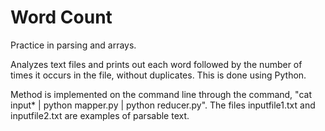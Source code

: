 # Word Count
Practice in parsing and arrays.

Analyzes text files and prints out each word followed by the number of times 
it occurs in the file, without duplicates. This is done using Python.

Method is implemented on the command line through 
the command, "cat input* | python mapper.py | python reducer.py". The files inputfile1.txt
and inputfile2.txt are examples of parsable text.
